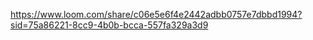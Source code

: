 https://www.loom.com/share/c06e5e6f4e2442adbb0757e7dbbd1994?sid=75a86221-8cc9-4b0b-bcca-557fa329a3d9
